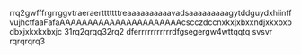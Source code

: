   rrq2gwfffrgrrggvtraeraertttttttreaaaaaaaaaavadsaaaaaaaaagytddguydxhiinffvujhctfaaFafaAAAAAAAAAAAAAAAAAAAAAAcscczdccnxkxjxbxxndjxkxbxbdbxjxkxkxbxjc 31rq2qrqq32rq2
dferrrrrrrrrrrdfgsegergw4wttqqtq
svsvr
rqrqrqrq3
